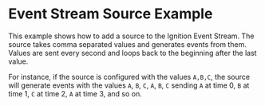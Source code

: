 # Event Stream Source Example
This example shows how to add a source to the Ignition Event Stream.  The source takes comma separated values 
and generates events from them. Values are sent every second and loops back to the beginning after the last value.

For instance, if the source is configured with the values `A,B,C`, the source will generate events with the 
values `A`, `B`, `C`, `A`, `B`, `C` sending `A` at time 0, `B` at time 1, `C` at time 2, `A` at time 3, and so on.




